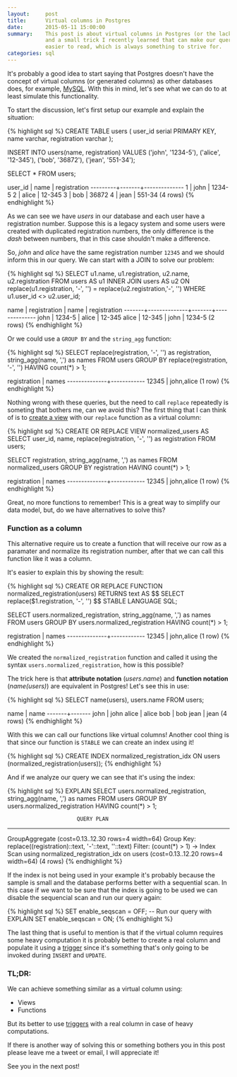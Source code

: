 ```yaml
---
layout:     post
title:      Virtual columns in Postgres
date:       2015-05-11 15:00:00
summary:    This post is about virtual columns in Postgres (or the lack of them)
            and a small trick I recently learned that can make our queries
            easier to read, which is always something to strive for.
categories: sql
---
```


It's probably a good idea to start saying that Postgres doesn't have the
concept of virtual columns (or generated columns) as other databases does,
for example, [MySQL](http://mysqlserverteam.com/generated-columns-in-mysql-5-7-5/).
With this in mind, let's see what we can do to at least simulate this
functionality.

To start the discussion, let's first setup our example and explain the
situation:

{% highlight sql %}
CREATE TABLE users (
  user_id serial PRIMARY KEY,
  name varchar,
  registration varchar
);

INSERT INTO users(name, registration) VALUES
  ('john', '1234-5'),
  ('alice', '12-345'),
  ('bob', '36872'),
  ('jean', '551-34');

SELECT * FROM users;

 user_id | name  | registration
---------+-------+--------------
       1 | john  | 1234-5
       2 | alice | 12-345
       3 | bob   | 36872
       4 | jean  | 551-34
(4 rows)
{% endhighlight %}

As we can see we have *users* in our database and each user have a registration
number. Suppose this is a legacy system and some users were created with
duplicated registration numbers, the only difference is the *dash* between
numbers, that in this case shouldn't make a difference.

So, *john* and *alice* have the same registration number `12345` and we should
inform this in our query. We can start with a JOIN to solve our problem:

{% highlight sql %}
SELECT u1.name, u1.registration, u2.name, u2.registration
FROM users AS u1 INNER JOIN users AS u2
ON replace(u1.registration, '-', '') = replace(u2.registration,'-', '')
WHERE u1.user_id <> u2.user_id;

name  | registration | name  | registration
-------+--------------+-------+--------------
 john  | 1234-5       | alice | 12-345
 alice | 12-345       | john  | 1234-5
(2 rows)
{% endhighlight %}

Or we could use a `GROUP BY` and the `string_agg` function:

{% highlight sql %}
SELECT
  replace(registration, '-', '') as registration,
  string_agg(name, ',') as names
FROM users
GROUP BY replace(registration, '-', '')
HAVING count(*) > 1;

registration |   names
--------------+------------
 12345        | john,alice
(1 row)
{% endhighlight %}

Nothing wrong with these queries, but the need to call `replace` repeatedly is
someting that bothers me, can we avoid this? The first thing that I can think of
is to [create a view](http://www.postgresql.org/docs/9.4/static/sql-createview.html)
with our `replace` function as a virtual column:

{% highlight sql %}
CREATE OR REPLACE VIEW normalized_users AS
SELECT user_id, name, replace(registration, '-', '') as registration
FROM users;

SELECT
  registration,
  string_agg(name, ',') as names
FROM normalized_users
GROUP BY registration
HAVING count(*) > 1;

 registration |   names
--------------+------------
 12345        | john,alice
(1 row)
{% endhighlight %}

Great, no more functions to remember! This is a great way to simplify our data
model, but, do we have alternatives to solve this?

### Function as a column

This alternative require us to create a function that will receive our row
as a paramater and normalize its registration number, after that we can call
this function like it was a column.

It's easier to explain this by showing the result:

{% highlight sql %}
CREATE OR REPLACE FUNCTION normalized_registration(users)
RETURNS text AS $$
  SELECT replace($1.registration, '-', '')
$$ STABLE LANGUAGE SQL;

SELECT
  users.normalized_registration,
  string_agg(name, ',') as names
FROM users
GROUP BY users.normalized_registration
HAVING count(*) > 1;

 registration |   names
--------------+------------
 12345        | john,alice
(1 row)
{% endhighlight %}

We created the `normalized_registration` function and called it using the syntax
`users.normalized_registration`, how is this possible?

The trick here is that **attribute notation** (*users.name*) and **function
notation** (*name(users)*) are equivalent in Postgres! Let's see this in use:

{% highlight sql %}
SELECT name(users), users.name
FROM users;

 name  | name
-------+-------
 john  | john
 alice | alice
 bob   | bob
 jean  | jean
(4 rows)
{% endhighlight %}

With this we can call our functions like virtual columns! Another cool thing is
that since our function is `STABLE` we can create an index using it!

{% highlight sql %}
CREATE INDEX normalized_registration_idx
ON users (normalized_registration(users));
{% endhighlight %}

And if we analyze our query we can see that it's using the index:

{% highlight sql %}
EXPLAIN SELECT
  users.normalized_registration,
  string_agg(name, ',') as names
FROM users
GROUP BY users.normalized_registration
HAVING count(*) > 1;

                          QUERY PLAN
------------------------------------------------------------------
 GroupAggregate  (cost=0.13..12.30 rows=4 width=64)
   Group Key: replace((registration)::text, '-'::text, ''::text)
   Filter: (count(*) > 1)
   ->  Index Scan using normalized_registration_idx on users
       (cost=0.13..12.20 rows=4 width=64)
(4 rows)
{% endhighlight %}

If the index is not being used in your example it's probably because the
sample is small and the database performs better with a sequential scan. In this
case if we want to be sure that the index is going to be used we can disable the
sequencial scan and run our query again:

{% highlight sql %}
SET enable_seqscan = OFF;
-- Run our query with EXPLAIN
SET enable_seqscan = ON;
{% endhighlight %}

The last thing that is useful to mention is that if the virtual column requires
some heavy computation it is probably better to create a real column and
populate it using a
[trigger](http://www.postgresql.org/docs/9.4/static/plpgsql-trigger.html) since
it's something that's only going to be invoked during `INSERT` and `UPDATE`.

### TL;DR:

We can achieve something similar as a virtual column using:

- Views
- Functions

But its better to use
[triggers](http://www.postgresql.org/docs/9.4/static/plpgsql-trigger.html)
with a real column in case of heavy computations.

If there is another way of solving this or something bothers you in this post
please leave me a tweet or email, I will appreciate it!

See you in the next post!

